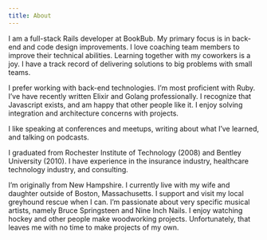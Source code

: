 ```yaml
---
title: About
---
```


I am a full-stack Rails developer at BookBub. My primary focus is in back-end and code design improvements. I love coaching team members to improve their technical abilities. Learning together with my coworkers is a joy. I have a track record of delivering solutions to big problems with small teams.

I prefer working with back-end technologies. I’m most proficient with Ruby. I’ve have recently written Elixir and Golang professionally. I recognize that Javascript exists, and am happy that other people like it. I enjoy solving integration and architecture concerns with projects.

I like speaking at conferences and meetups, writing about what I’ve learned, and talking on podcasts.

I graduated from Rochester Institute of Technology (2008) and Bentley University (2010). I have experience in the insurance industry, healthcare technology industry, and consulting.

I’m originally from New Hampshire. I currently live with my wife and daughter outside of Boston, Massachusetts. I support and visit my local greyhound rescue when I can. I’m passionate about very specific musical artists, namely Bruce Springsteen and Nine Inch Nails. I enjoy watching hockey and other people make woodworking projects. Unfortunately, that leaves me with no time to make projects of my own.
